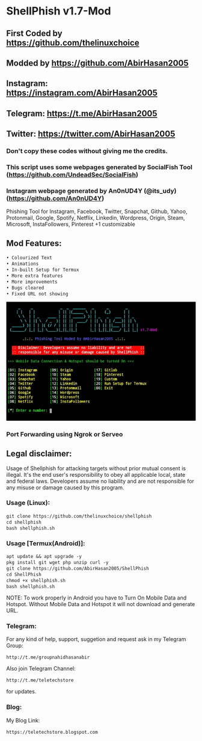 # ShellPhish v1.7-Mod
## First Coded by https://github.com/thelinuxchoice
## Modded by https://github.com/AbirHasan2005
## Instagram: https://instagram.com/AbirHasan2005
## Telegram: https://t.me/AbirHasan2005
## Twitter: https://twitter.com/AbirHasan2005
### Don't copy these codes without giving me the credits. 
### This script uses some webpages generated by SocialFish Tool (https://github.com/UndeadSec/SocialFish)
### Instagram webpage generated by An0nUD4Y (@its_udy) (https://github.com/An0nUD4Y)

Phishing Tool for Instagram, Facebook, Twitter, Snapchat, Github, Yahoo, Protonmail, Google, Spotify, Netflix, Linkedin, Wordpress, Origin, Steam, Microsoft, InstaFollowers, Pinterest +1 customizable

## Mod Features:
```
• Colourized Text
• Animations
• In-built Setup for Termux
• More extra features
• More improvements
• Bugs cleared
• Fixed URL not showing
```
![Test Image 1](IMG_20200702_212654.jpg)

### Port Forwarding using Ngrok or Serveo

## Legal disclaimer:

Usage of Shellphish for attacking targets without prior mutual consent is illegal. It's the end user's responsibility to obey all applicable local, state and federal laws. Developers assume no liability and are not responsible for any misuse or damage caused by this program.

### Usage (Linux):
```
git clone https://github.com/thelinuxchoice/shellphish
cd shellphish
bash shellphish.sh
```

### Usage [Termux(Android)]:
```
apt update && apt upgrade -y
pkg install git wget php unzip curl -y
git clone https://github.com/AbirHasan2005/ShellPhish
cd ShellPhish
chmod +x shellphish.sh
bash shellphish.sh
```

NOTE: To work properly in Android you have to Turn On Mobile Data and Hotspot. Without Mobile Data and Hotspot it will not download and generate URL.

### Telegram:

For any kind of help, support, suggetion and request ask in my
Telegram Group:
```
http://t.me/groupnahidhasanabir
```

Also join
Telegram Channel:
```
http://t.me/teletechstore
```
for updates.


### Blog:

My Blog Link:
```
https://teletechstore.blogspot.com
```
